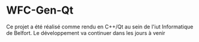 # WFC-Gen-Qt

Ce projet a été réalisé comme rendu en C++/Qt au sein de l'iut Informatique de Belfort.
Le développement va continuer dans les jours à venir
